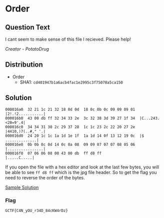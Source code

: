 # Order 

## Question Text

I cant seem to make sense of this file I recieved. Please help!

*Creator - PotatoDrug*

## Distribution
- Order
    - SHA1: `cd401947b1a6acb4fac1e2995c3f75078a5ca150`

## Solution

```
000016a0  32 21 1c 21 32 18 0d 0d  18 0c 0b 0c 09 09 09 01  |2!.!2...........|                            
000016b0  43 00 db ff 32 34 33 2e  3c 32 38 3d 39 27 1f 34  |C...243.<28=9'.4|                            
000016c0  34 34 31 30 2c 29 37 28  1c 1c 23 2c 22 20 27 2e  |4410,)7(..#," '.|                            
000016d0  24 20 1c 1c 1a 1d 1e 1f  1a 1d 14 0f 13 12 19 0c  |$ ..............|                            
000016e0  0b 0b 0c 0d 14 0c 0a 08  09 09 07 07 07 08 05 06  |................|
000016f0  07 06 06 08 00 43 00 db  ff d8 ff                 |.....C.....|
```
If you open the file with a hex editor and look at the last few bytes, you will be able to see `ff d8 ff` which is the jpg file header. So to get the flag you need to reverse the order of the bytes.

[Sample Solution](solution/solve.py)

### Flag
`GCTF{C4N_yOU_r34D_84cKW4rDz}`
